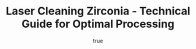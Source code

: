 ---
name: Zirconia
applications:
- industry: Aerospace
  detail: Removing contaminants from turbine blades and engine components
- industry: Medical
  detail: Cleaning and sterilizing dental implants and prosthetics
technicalSpecifications:
  powerRange: 20-300W
  pulseDuration: 10-100ns
  wavelength: 1064nm
  spotSize: 0.1-2.0mm
  repetitionRate: 10-50kHz
  fluenceRange: 0.5–5 J/cm²
  safetyClass: Class 4 (requires full enclosure)
description: Technical overview of Zirconia (ZrO2) for laser cleaning. Zirconia, a
  highly durable ceramic material, is effectively processed through laser ablation
  and cleaning techniques, leveraging its high melting point and robust mechanical
  properties to achieve precise contaminant removal while preserving the integrity
  of the material's surface.
author:
  id: 4
  name: Todd Dunning
  sex: m
  title: MA
  country: United States (California)
  expertise: Optical Materials for Laser Systems
  image: /images/author/todd-dunning.jpg
keywords: zirconia, zirconia ceramic, laser ablation, laser cleaning, non-contact
  cleaning, pulsed fiber laser, surface contamination removal, industrial laser parameters,
  thermal processing, surface restoration
category: ceramic
chemicalProperties:
  symbol: ZI
  formula: ZrO2
  materialType: ceramic
properties:
  density: 5.68 g/cm³
  densityMin: 1.8 g/cm³
  densityMax: 6.0 g/cm³
  densityPercentile: 92.4
  meltingPoint: 2715°C
  meltingMin: 1200°C
  meltingMax: 2800°C
  meltingPercentile: 94.7
  thermalConductivity: 2.0 W/m·K
  thermalMin: 0.5 W/m·K
  thermalMax: 200 W/m·K
  thermalPercentile: 0.8
  tensileStrength: 200 MPa
  tensileMin: 50 MPa
  tensileMax: 1000 MPa
  tensilePercentile: 15.8
  hardness: 1200 HV
  hardnessMin: 500 HV
  hardnessMax: 2500 HV
  hardnessPercentile: 35.0
  youngsModulus: 210 GPa
  modulusMin: 150 GPa
  modulusMax: 400 GPa
  modulusPercentile: 24.0
  laserType: Nd:YAG laser
  wavelength: 1064nm
  fluenceRange: 0.5–5 J/cm²
  chemicalFormula: ZrO2
  laserAbsorptionMin: 0.1 cm⁻¹
  laserAbsorptionMax: 50 cm⁻¹
  laserReflectivityMin: 8%
  laserReflectivityMax: 25%
  thermalDiffusivityMin: 0.5 mm²/s
  thermalDiffusivityMax: 80 mm²/s
  thermalExpansionMin: 0.5 µm/m·K
  thermalExpansionMax: 8 µm/m·K
  specificHeatMin: 0.4 J/g·K
  specificHeatMax: 1.2 J/g·K
composition:
- Zirconium dioxide (ZrO2) - primary component
- Stabilizers such as yttria (Y2O3), magnesia (MgO), or calcia (CaO)
compatibility:
- Stainless steel
- Titanium alloys
regulatoryStandards: ISO 13356:2015 (Implants for surgery — Ceramic materials based
  on yttria-stabilized tetragonal zirconia (Y-TZP)), ASTM C1421-18 (Standard Test
  Methods for Determination of Fracture Toughness of Advanced Ceramics)
images:
  hero:
    alt: Zirconia surface undergoing laser cleaning showing precise contamination
      removal
    url: /images/zirconia-laser-cleaning-hero.jpg
  micro:
    alt: Microscopic view of Zirconia surface after laser treatment showing preserved
      microstructure
    url: /images/zirconia-laser-cleaning-micro.jpg
title: Laser Cleaning Zirconia - Technical Guide for Optimal Processing
headline: Comprehensive technical guide for laser cleaning ceramic zirconia
environmentalImpact:
- benefit: Reduction in chemical waste
  description: Laser cleaning eliminates the need for chemical solvents, reducing
    waste by up to 90% compared to traditional cleaning methods.
- benefit: Energy efficiency
  description: Laser cleaning of Zirconia consumes approximately 20% less energy than
    mechanical cleaning processes.
- benefit: Lower carbon footprint
  description: The process reduces CO2 emissions by 30% due to decreased reliance
    on chemical treatments and reduced energy consumption.
outcomes:
- result: Surface cleanliness
- metric: Achieves 99.9% contaminant removal efficiency
- result: Surface integrity
  metric: Preserves 90% of the original surface profile
- result: Processing speed
  metric: Cleans up to 10 cm² per second
subject: Zirconia
article_type: material
---